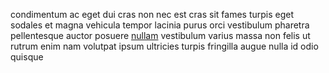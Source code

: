 condimentum ac eget dui cras non nec est cras sit fames turpis eget sodales et
magna vehicula tempor lacinia purus orci vestibulum pharetra pellentesque
auctor posuere [nullam](generated_webpages/felis5.md) vestibulum varius massa
non felis ut rutrum enim nam volutpat ipsum ultricies turpis fringilla augue
nulla id odio quisque